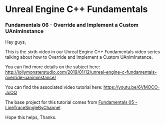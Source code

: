 # Unreal Engine C++ Fundamentals
### Fundamentals 06 - Override and Implement a Custom UAnimInstance

Hey guys,

This is the sixth video in our Unreal Engine C++ Fundamentals video series talking about how to Override and Implement a Custom UAnimInstance.

You can find more details on the subject here: http://jollymonsterstudio.com/2019/01/12/unreal-engine-c-fundamentals-override-uaniminstance/

You can find the associated video tutorial here: https://youtu.be/6VMOCO-JcOQ


The base project for this tutorial comes from [Fundamentals 05 - LineTraceSingleByChannel](https://github.com/jollymonsterstudio/Unreal-Engine-Fundamentals/tree/master/UE4Fundamentals05)

Hope this helps, Thanks.

